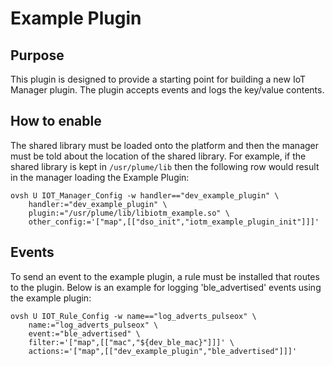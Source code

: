 # Example Plugin

## Purpose

This plugin is designed to provide a starting point for building a new IoT
Manager plugin. The plugin accepts events and logs the key/value contents.

## How to enable

The shared library must be loaded onto the platform and then the manager must
be told about the location of the shared library. For example, if the shared
library is kept in `/usr/plume/lib` then the following row would result in the
manager loading the Example Plugin:

```
ovsh U IOT_Manager_Config -w handler=="dev_example_plugin" \
    handler:="dev_example_plugin" \
    plugin:="/usr/plume/lib/libiotm_example.so" \
    other_config:='["map",[["dso_init","iotm_example_plugin_init"]]]' 
```

## Events

To send an event to the example plugin, a rule must be installed that routes to
the plugin. Below is an example for logging 'ble_advertised' events using the
example plugin:

```
ovsh U IOT_Rule_Config -w name=="log_adverts_pulseox" \
    name:="log_adverts_pulseox" \
    event:="ble_advertised" \
    filter:='["map",[["mac","${dev_ble_mac}"]]]' \
    actions:='["map",[["dev_example_plugin","ble_advertised"]]]'
```
